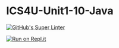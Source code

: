 # ICS4U-Unit1-10-Java

[![GitHub's Super Linter](https://github.com/jaeyoon-lee2/ICS4U-Unit1-10-Java/workflows/GitHub's%20Super%20Linter/badge.svg)](https://github.com/jaeyoon-lee2/ICS4U-Unit1-10-Java/actions)

[![Run on Repl.it](https://repl.it/badge/github/jaeyoon-lee2/ICS4U-Unit1-10-Java)](https://repl.it/github/jaeyoon-lee2/ICS4U-Unit1-10-Java)

